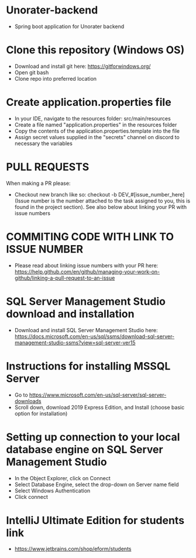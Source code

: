 # Unorater-backend
* Spring boot application for Unorater backend

# Clone this repository (Windows OS)
* Download and install git here: https://gitforwindows.org/
* Open git bash
* Clone repo into preferred location

# Create application.properties file
* In your IDE, navigate to the resources folder: src/main/resources
* Create a file named "application.properties" in the resources folder
* Copy the contents of the application.properties.template into the file
* Assign secret values supplied in the "secrets" channel on discord to necessary the variables

# PULL REQUESTS
When making a PR please:
* Checkout new branch like so: checkout -b DEV_#[issue_number_here]
  (Issue number is the number attached to the task assigned to you,
  this is found in the project section). See also below about linking your PR with issue numbers

# COMMITING CODE WITH LINK TO ISSUE NUMBER
* Please read about linking issue numbers with your PR here: https://help.github.com/en/github/managing-your-work-on-github/linking-a-pull-request-to-an-issue

# SQL Server Management Studio download and installation
* Download and install SQL Server Management Studio here: https://docs.microsoft.com/en-us/sql/ssms/download-sql-server-management-studio-ssms?view=sql-server-ver15

# Instructions for installing MSSQL Server
*	Go to https://www.microsoft.com/en-us/sql-server/sql-server-downloads
*	Scroll down, download 2019 Express Edition, and Install (choose basic option for installation)

# Setting up connection to your local database engine on SQL Server Management Studio
*	In the Object Explorer, click on Connect
*	Select Database Engine, select the drop-down on Server name field
*	Select Windows Authentication
*	Click connect

# IntelliJ Ultimate Edition for students link
* https://www.jetbrains.com/shop/eform/students
